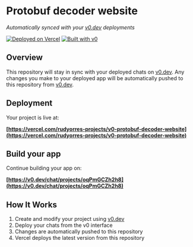 # Protobuf decoder website

*Automatically synced with your [v0.dev](https://v0.dev) deployments*

[![Deployed on Vercel](https://img.shields.io/badge/Deployed%20on-Vercel-black?style=for-the-badge&logo=vercel)](https://vercel.com/rudyorres-projects/v0-protobuf-decoder-website)
[![Built with v0](https://img.shields.io/badge/Built%20with-v0.dev-black?style=for-the-badge)](https://v0.dev/chat/projects/oqPmGCZh2h8)

## Overview

This repository will stay in sync with your deployed chats on [v0.dev](https://v0.dev).
Any changes you make to your deployed app will be automatically pushed to this repository from [v0.dev](https://v0.dev).

## Deployment

Your project is live at:

**[https://vercel.com/rudyorres-projects/v0-protobuf-decoder-website](https://vercel.com/rudyorres-projects/v0-protobuf-decoder-website)**

## Build your app

Continue building your app on:

**[https://v0.dev/chat/projects/oqPmGCZh2h8](https://v0.dev/chat/projects/oqPmGCZh2h8)**

## How It Works

1. Create and modify your project using [v0.dev](https://v0.dev)
2. Deploy your chats from the v0 interface
3. Changes are automatically pushed to this repository
4. Vercel deploys the latest version from this repository
